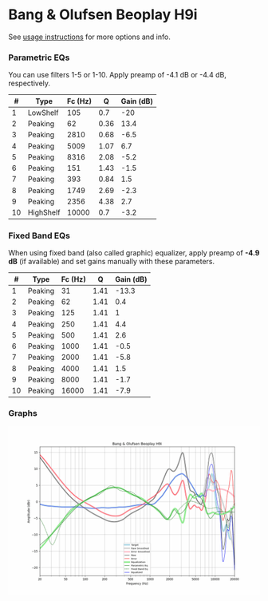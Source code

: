 # Bang & Olufsen Beoplay H9i
See [usage instructions](https://github.com/jaakkopasanen/AutoEq#usage) for more options and info.

### Parametric EQs
You can use filters 1-5 or 1-10. Apply preamp of -4.1 dB or -4.4 dB, respectively.

|   # | Type      |   Fc (Hz) |    Q |   Gain (dB) |
|-----|-----------|-----------|------|-------------|
|   1 | LowShelf  |       105 | 0.7  |       -20   |
|   2 | Peaking   |        62 | 0.36 |        13.4 |
|   3 | Peaking   |      2810 | 0.68 |        -6.5 |
|   4 | Peaking   |      5009 | 1.07 |         6.7 |
|   5 | Peaking   |      8316 | 2.08 |        -5.2 |
|   6 | Peaking   |       151 | 1.43 |        -1.5 |
|   7 | Peaking   |       393 | 0.84 |         1.5 |
|   8 | Peaking   |      1749 | 2.69 |        -2.3 |
|   9 | Peaking   |      2356 | 4.38 |         2.7 |
|  10 | HighShelf |     10000 | 0.7  |        -3.2 |

### Fixed Band EQs
When using fixed band (also called graphic) equalizer, apply preamp of **-4.9 dB** (if available) and set gains manually with these parameters.

|   # | Type    |   Fc (Hz) |    Q |   Gain (dB) |
|-----|---------|-----------|------|-------------|
|   1 | Peaking |        31 | 1.41 |       -13.3 |
|   2 | Peaking |        62 | 1.41 |         0.4 |
|   3 | Peaking |       125 | 1.41 |         1   |
|   4 | Peaking |       250 | 1.41 |         4.4 |
|   5 | Peaking |       500 | 1.41 |         2.6 |
|   6 | Peaking |      1000 | 1.41 |        -0.5 |
|   7 | Peaking |      2000 | 1.41 |        -5.8 |
|   8 | Peaking |      4000 | 1.41 |         1.5 |
|   9 | Peaking |      8000 | 1.41 |        -1.7 |
|  10 | Peaking |     16000 | 1.41 |        -7.9 |

### Graphs
![](./Bang%20&%20Olufsen%20Beoplay%20H9i.png)
